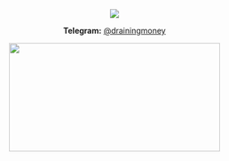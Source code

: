 <div align="center">
  <img src="https://moe-counter.glitch.me/get/@:trulyheartless?theme=rule34">
</div>

<div align="center">

**Telegram:** [@drainingmoney](https://t.me/trulyheartless)  
</div>
<div align="center">
  <a href="https://discord.com/users/1329487789364088882">
    <img
      width="380"
      height="195"
      src="https://lanyard.cnrad.dev/api/1329487789364088882?bg=FFFFFF00&animated=true&idleMessage=Gone%2C%20Forver%20&borderRadius=30px"
    />
    </a>
</div>

